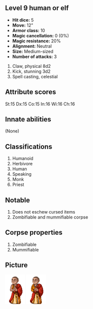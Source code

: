 ## Level 9 human or elf
- **Hit dice:** 5
- **Move:** 12"
- **Armor class:** 10
- **Magic cancellation:** 0 (0%)
- **Magic resistance:** 20%
- **Alignment:** Neutral
- **Size:** Medium-sized
- **Number of attacks:** 3
1. Claw, physical 8d2
2. Kick, stunning 3d2
3. Spell casting, celestial
## Attribute scores
St:15 Dx:15 Co:15 In:16 Wi:16 Ch:16
## Innate abilities
(None)
## Classifications
1. Humanoid
2. Herbivore
3. Human
4. Speaking
5. Monk
6. Priest
## Notable
1. Does not eschew cursed items
2. Zombifiable and mummifiable corpse
## Corpse properties
1. Zombifiable
2. Mummifiable
## Picture
![Abbot](https://github.com/hyvanmielenpelit/GnollHackTileSet/blob/main/Monsters/abbot/abbot.png) ![Abbess](https://github.com/hyvanmielenpelit/GnollHackTileSet/blob/main/Monsters/abbot/abbot_female.png)
